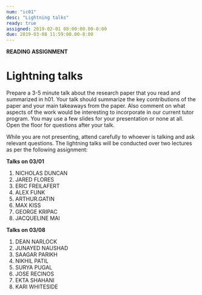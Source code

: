 ```yaml
---
num: "ic01"
desc: "Lightning talks"
ready: true 
assigned: 2019-02-01 08:00:00.00-8:00
due: 2019-03-08 11:59:00.00-8:00
---
```


<b>READING ASSIGNMENT</b>

# Lightning talks

Prepare a 3-5 minute talk about the research paper that you read and summarized in h01. Your talk should summarize the key contributions of the paper and your main takeaways from the paper. Also comment on what aspects of the work would be interesting to incorporate in our current tutor program. You may use a few slides for your presentation or none at all. Open the floor for questions after your talk.

While you are not presenting, attend carefully to whoever is talking and ask relevant questions. The lightning talks will be conducted over two lectures as per the following assignment:

**Talks on 03/01**

1. NICHOLAS	DUNCAN
2. JARED FLORES
3. ERIC	FREILAFERT
4. ALEX FUNK
5. ARTHUR.GATIN
6. MAX KISS
7. GEORGE KRIPAC
8. JACQUELINE MAI

**Talks on 03/08**

1. DEAN NARLOCK
2. JUNAYED NAUSHAD
3. SAAGAR PARIKH
4. NIKHIL PATIL
5. SURYA PUGAL
6. JOSE RECINOS
7. EKTA SHAHANI
8. KARI WHITESIDE

</ol>

